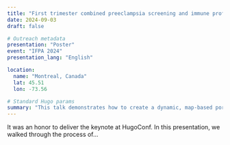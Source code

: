 ```yaml
---
title: "First trimester combined preeclampsia screening and immune profiling reveal novel specific risk groups for hypertensive pregnancy disorders"
date: 2024-09-03
draft: false

# Outreach metadata
presentation: "Poster"
event: "IFPA 2024"
presentation_lang: "English"

location:
  name: "Montreal, Canada"
  lat: 45.51
  lon: -73.56

# Standard Hugo params
summary: "This talk demonstrates how to create a dynamic, map-based portfolio of academic talks and presentations using the Hugo static site generator and PaperMod theme."
---
```


It was an honor to deliver the keynote at HugoConf. In this presentation, we walked through the process of...